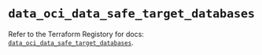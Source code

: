 # `data_oci_data_safe_target_databases`

Refer to the Terraform Registory for docs: [`data_oci_data_safe_target_databases`](https://registry.terraform.io/providers/oracle/oci/6.18.0/docs/data-sources/data_safe_target_databases).
